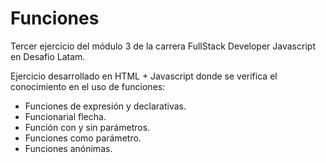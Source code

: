 ﻿# Funciones

Tercer ejercicio del módulo 3 de la carrera FullStack Developer Javascript en Desafio Latam.

Ejercicio desarrollado en HTML + Javascript donde se verifica el conocimiento en el uso de funciones:

 - Funciones de expresión y declarativas.
 - Funcionarial flecha.
 - Función con y sin parámetros.
 - Funciones como parámetro.
 - Funciones anónimas.

